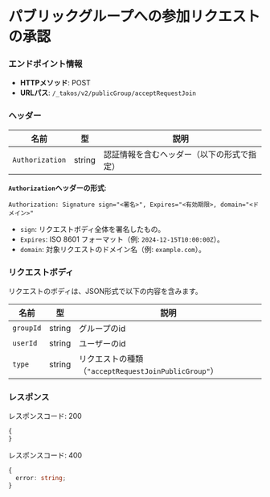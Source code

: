 # パブリックグループへの参加リクエストの承認

### エンドポイント情報

- **HTTPメソッド**: POST
- **URLパス**: `/_takos/v2/publicGroup/acceptRequestJoin`

### ヘッダー

| 名前            | 型     | 説明                                       |
| --------------- | ------ | ------------------------------------------ |
| `Authorization` | string | 認証情報を含むヘッダー（以下の形式で指定） |

**`Authorization`ヘッダーの形式**:

```
Authorization: Signature sign="<署名>", Expires="<有効期限>, domain="<ドメイン>"
```

- `sign`: リクエストボディ全体を署名したもの。
- `Expires`: ISO 8601 フォーマット（例: `2024-12-15T10:00:00Z`）。
- `domain`: 対象リクエストのドメイン名（例: `example.com`）。

### リクエストボディ

リクエストのボディは、JSON形式で以下の内容を含みます。

| 名前        | 型     | 説明                           |
| ----------- | ------ | ------------------------------ |
| `groupId`   | string | グループのid                   |
| `userId`    | string | ユーザーのid                   |
| `type`      | string | リクエストの種類（`"acceptRequestJoinPublicGroup"`）  |

### レスポンス

レスポンスコード: 200

```ts
{
}
```

レスポンスコード: 400

```ts
{
  error: string;
}
```
